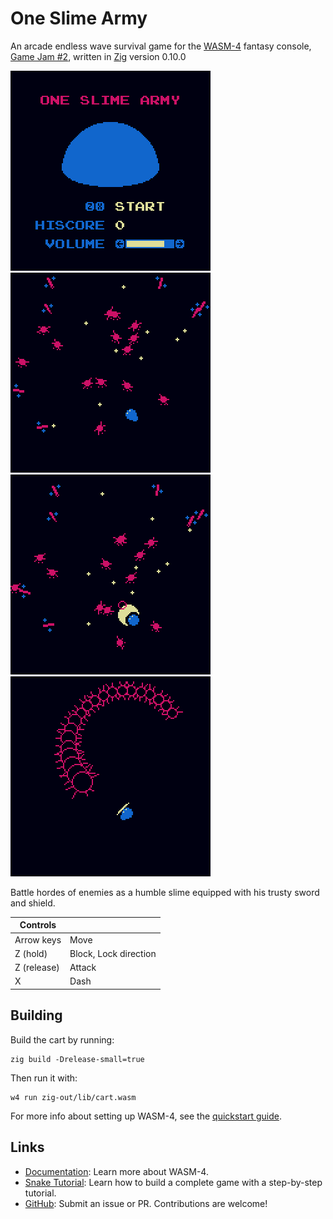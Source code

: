 # One Slime Army

An arcade endless wave survival game for the [WASM-4](https://wasm4.org) fantasy console,
[Game Jam #2](https://itch.io/jam/wasm4-v2), written in [Zig](https://ziglang.org/) version 0.10.0

![](img/screenshot-1x2.png)
![](img/screenshot-2x2.png)
![](img/screenshot-3x2.png)
![](img/screenshot-4x2.png)

Battle hordes of enemies as a humble slime equipped with his trusty sword and shield.

| Controls    |                       |
| ----------- | --------------------- |
| Arrow keys  | Move                  |
| Z (hold)    | Block, Lock direction |
| Z (release) | Attack                |
| X           | Dash                  |

## Building

Build the cart by running:

```shell
zig build -Drelease-small=true
```

Then run it with:

```shell
w4 run zig-out/lib/cart.wasm
```

For more info about setting up WASM-4, see the [quickstart guide](https://wasm4.org/docs/getting-started/setup?code-lang=zig#quickstart).

## Links

- [Documentation](https://wasm4.org/docs): Learn more about WASM-4.
- [Snake Tutorial](https://wasm4.org/docs/tutorials/snake/goal): Learn how to build a complete game
  with a step-by-step tutorial.
- [GitHub](https://github.com/aduros/wasm4): Submit an issue or PR. Contributions are welcome!
